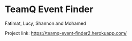 # TeamQ Event Finder

Fatimat, Lucy, Shannon and Mohamed 

Project link: https://teamq-event-finder2.herokuapp.com/
